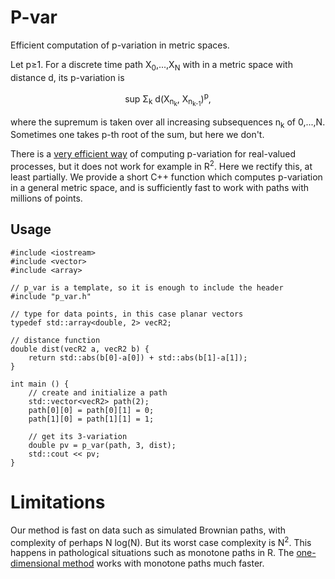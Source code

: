 # P-var
Efficient computation of p-variation in metric spaces.

Let p≥1. For a discrete time path X<sub>0</sub>,...,X<sub>N</sub> with in a metric space with distance d, its p-variation is
<p align="center">
  sup Σ<sub>k</sub> d(X<sub>n<sub>k</sub></sub>, X<sub>n<sub>k-1</sub></sub>)<sup>p</sup>,
</p>
where the supremum is taken over all increasing subsequences n<sub>k</sub> of 0,...,N.
Sometimes one takes p-th root of the sum, but here we don't.

There is a [very efficient way](https://link.springer.com/article/10.1007/s10986-018-9414-3)
of computing p-variation for real-valued processes, but it does not work
for example in R<sup>2</sup>. Here we rectify this, at least partially. We provide a short C++ function
which computes p-variation in a general metric space, and is sufficiently fast to
work with paths with millions of points.

## Usage
```
#include <iostream>
#include <vector>
#include <array>

// p_var is a template, so it is enough to include the header
#include "p_var.h"

// type for data points, in this case planar vectors
typedef std::array<double, 2> vecR2;

// distance function
double dist(vecR2 a, vecR2 b) {
	return std::abs(b[0]-a[0]) + std::abs(b[1]-a[1]);
}

int main () {
	// create and initialize a path
	std::vector<vecR2> path(2);
	path[0][0] = path[0][1] = 0;
	path[1][0] = path[1][1] = 1;
	
	// get its 3-variation
	double pv = p_var(path, 3, dist); 
	std::cout << pv;
}

```

# Limitations
Our method is fast on data such as simulated Brownian paths, with complexity of
perhaps N log(N). But its worst case complexity is N<sup>2</sup>.
This happens in pathological situations such as monotone paths in R.
The [one-dimensional method](https://link.springer.com/article/10.1007/s10986-018-9414-3)
works with monotone paths much faster.
